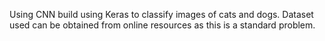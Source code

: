 Using CNN build using Keras to classify images of cats and dogs. Dataset used can be obtained from online resources as this is a standard problem.
